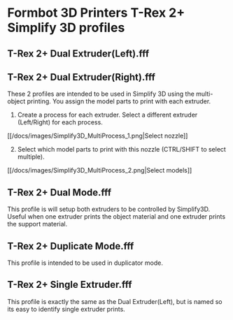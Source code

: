 # Formbot 3D Printers T-Rex 2+ Simplify 3D profiles

## T-Rex 2+ Dual Extruder(Left).fff
## T-Rex 2+ Dual Extruder(Right).fff

These 2 profiles are intended to be used in Simplify 3D using the multi-object printing.  You assign the model parts to print with each extruder.
 
1.  Create a process for each extruder.  Select a different extruder (Left/Right) for each process.

[[/docs/images/Simplify3D_MultiProcess_1.png|Select nozzle]]

2.  Select which model parts to print with this nozzle (CTRL/SHIFT to select multiple).
 
[[/docs/images/Simplify3D_MultiProcess_2.png|Select models]]

## T-Rex 2+ Dual Mode.fff

This profile is will setup both extruders to be controlled by Simplify3D.  Useful when one extruder prints the object material and one extruder prints the support material.

## T-Rex 2+ Duplicate Mode.fff

This profile is intended to be used in duplicator mode.

## T-Rex 2+ Single Extruder.fff

This profile is exactly the same as the Dual Extruder(Left), but is named so its easy to identify single extruder prints.
